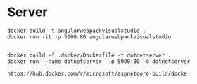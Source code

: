 # Server

    docker build -t angularwebpackvisualstudio .
    docker run -it -p 5000:80 angularwebpackvisualstudio


    docker build -f .docker/Dockerfile -t dotnetserver .
    docker run --name dotnetserver  -p 5000:80 -d dotnetserver

    https://hub.docker.com/r/microsoft/aspnetcore-build/docke